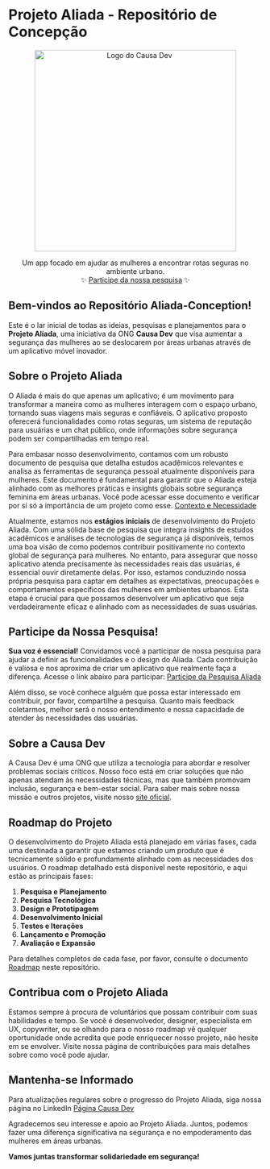 # Projeto Aliada - Repositório de Concepção

<p align="center">
  <img src="https://causa-dev-public-images.s3.amazonaws.com/Logo+Aliada+1k.png" width="400px" align="center" alt="Logo do Causa Dev" />
  <p align="center">
    Um app focado em ajudar as mulheres a encontrar rotas seguras no ambiente urbano.
    <br/>
    ✨ <a href="https://forms.gle/X48Z9TjwirfJU1cm9">Participe da nossa pesquisa</a> ✨
  </p>
</p>

## Bem-vindos ao Repositório Aliada-Conception!

Este é o lar inicial de todas as ideias, pesquisas e planejamentos para o **Projeto Aliada**, uma iniciativa da ONG **Causa Dev** que visa aumentar a segurança das mulheres ao se deslocarem por áreas urbanas através de um aplicativo móvel inovador.

## Sobre o Projeto Aliada

O Aliada é mais do que apenas um aplicativo; é um movimento para transformar a maneira como as mulheres interagem com o espaço urbano, tornando suas viagens mais seguras e confiáveis. O aplicativo proposto oferecerá funcionalidades como rotas seguras, um sistema de reputação para usuárias e um chat público, onde informações sobre segurança podem ser compartilhadas em tempo real.

Para embasar nosso desenvolvimento, contamos com um robusto documento de pesquisa que detalha estudos acadêmicos relevantes e analisa as ferramentas de segurança pessoal atualmente disponíveis para mulheres. Este documento é fundamental para garantir que o Aliada esteja alinhado com as melhores práticas e insights globais sobre segurança feminina em áreas urbanas. Você pode acessar esse documento e verificar por sí só a importância de um projeto como esse. [Contexto e Necessidade](./contexto-e-necessidade.md)

Atualmente, estamos nos **estágios iniciais** de desenvolvimento do Projeto Aliada. Com uma sólida base de pesquisa que integra insights de estudos acadêmicos e análises de tecnologias de segurança já disponíveis, temos uma boa visão de como podemos contribuir positivamente no contexto global de segurança para mulheres. No entanto, para assegurar que nosso aplicativo atenda precisamente às necessidades reais das usuárias, é essencial ouvir diretamente delas. Por isso, estamos conduzindo nossa própria pesquisa para captar em detalhes as expectativas, preocupações e comportamentos específicos das mulheres em ambientes urbanos. Esta etapa é crucial para que possamos desenvolver um aplicativo que seja verdadeiramente eficaz e alinhado com as necessidades de suas usuárias.

## Participe da Nossa Pesquisa!

**Sua voz é essencial!** Convidamos você a participar de nossa pesquisa para ajudar a definir as funcionalidades e o design do Aliada. Cada contribuição é valiosa e nos aproxima de criar um aplicativo que realmente faça a diferença. Acesse o link abaixo para participar:
[Participe da Pesquisa Aliada](https://forms.gle/X48Z9TjwirfJU1cm9)

Além disso, se você conhece alguém que possa estar interessado em contribuir, por favor, compartilhe a pesquisa. Quanto mais feedback coletarmos, melhor será o nosso entendimento e nossa capacidade de atender às necessidades das usuárias.

## Sobre a Causa Dev

A Causa Dev é uma ONG que utiliza a tecnologia para abordar e resolver problemas sociais críticos. Nosso foco está em criar soluções que não apenas atendam às necessidades técnicas, mas que também promovam inclusão, segurança e bem-estar social. Para saber mais sobre nossa missão e outros projetos, visite nosso [site oficial](https://causadev.com.br).

## Roadmap do Projeto

O desenvolvimento do Projeto Aliada está planejado em várias fases, cada uma destinada a garantir que estamos criando um produto que é tecnicamente sólido e profundamente alinhado com as necessidades dos usuários. O roadmap detalhado está disponível neste repositório, e aqui estão as principais fases:

1. **Pesquisa e Planejamento**
2. **Pesquisa Tecnológica**
3. **Design e Prototipagem**
4. **Desenvolvimento Inicial**
5. **Testes e Iterações**
6. **Lançamento e Promoção**
7. **Avaliação e Expansão**

Para detalhes completos de cada fase, por favor, consulte o documento [Roadmap](./roadmap.md) neste repositório.

## Contribua com o Projeto Aliada

Estamos sempre à procura de voluntários que possam contribuir com suas habilidades e tempo. Se você é desenvolvedor, designer, especialista em UX, copywriter, ou se olhando para o nosso roadmap vê qualquer oportunidade onde acredita que pode enriquecer nosso projeto, não hesite em se envolver. Visite nossa página de contribuições para mais detalhes sobre como você pode ajudar.

## Mantenha-se Informado

Para atualizações regulares sobre o progresso do Projeto Aliada, siga nossa página no LinkedIn 
[Página Causa Dev](https://linkedin.com/company/causa-dev)

Agradecemos seu interesse e apoio ao Projeto Aliada. Juntos, podemos fazer uma diferença significativa na segurança e no empoderamento das mulheres em áreas urbanas.

**Vamos juntas transformar solidariedade em segurança!**
